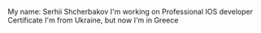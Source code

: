 My name: Serhii Shcherbakov
I'm working on Professional IOS developer Certificate
I'm from Ukraine, but now I'm in Greece